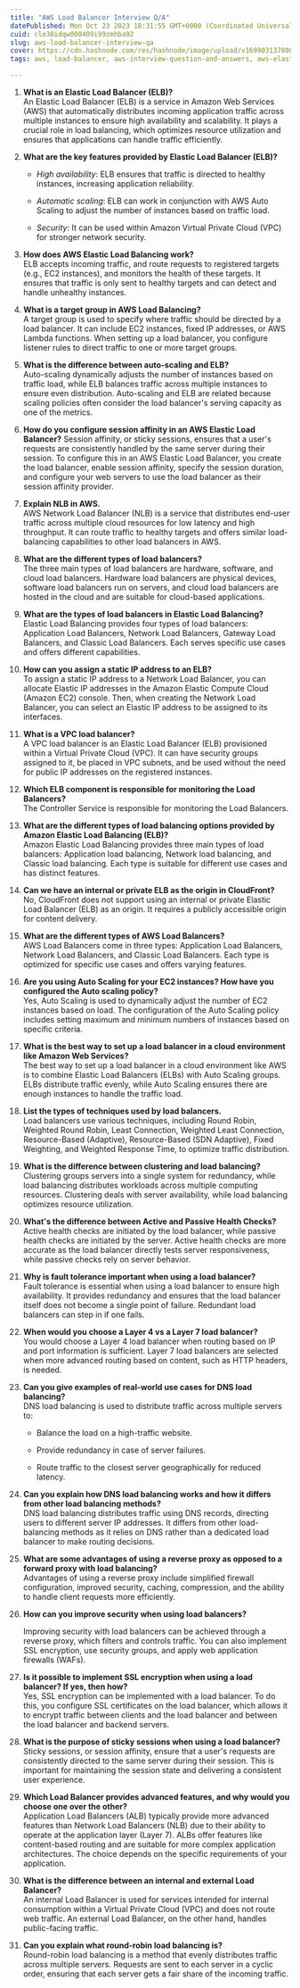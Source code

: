 ```yaml
---
title: "AWS Load Balancer Interview Q/A"
datePublished: Mon Oct 23 2023 18:31:55 GMT+0000 (Coordinated Universal Time)
cuid: clo38idqw000409i99zmhba92
slug: aws-load-balancer-interview-qa
cover: https://cdn.hashnode.com/res/hashnode/image/upload/v1699031378085/e368bcb5-cbeb-4033-ba93-96e62ea2b0db.png
tags: aws, load-balancer, aws-interview-question-and-answers, aws-elastic-load-balancer, amazonloadbalancer

---
```


1. **What is an Elastic Load Balancer (ELB)?**  
    An Elastic Load Balancer (ELB) is a service in Amazon Web Services (AWS) that automatically distributes incoming application traffic across multiple instances to ensure high availability and scalability. It plays a crucial role in load balancing, which optimizes resource utilization and ensures that applications can handle traffic efficiently.
    
2. **What are the key features provided by Elastic Load Balancer (ELB)?**
    
    * *High availability*: ELB ensures that traffic is directed to healthy instances, increasing application reliability.
        
    * *Automatic scaling*: ELB can work in conjunction with AWS Auto Scaling to adjust the number of instances based on traffic load.
        
    * *Security*: It can be used within Amazon Virtual Private Cloud (VPC) for stronger network security.
        
3. **How does AWS Elastic Load Balancing work?**  
    ELB accepts incoming traffic, and route requests to registered targets (e.g., EC2 instances), and monitors the health of these targets. It ensures that traffic is only sent to healthy targets and can detect and handle unhealthy instances.
    
4. **What is a target group in AWS Load Balancing?**  
    A target group is used to specify where traffic should be directed by a load balancer. It can include EC2 instances, fixed IP addresses, or AWS Lambda functions. When setting up a load balancer, you configure listener rules to direct traffic to one or more target groups.
    
5. **What is the difference between auto-scaling and ELB?**  
    Auto-scaling dynamically adjusts the number of instances based on traffic load, while ELB balances traffic across multiple instances to ensure even distribution. Auto-scaling and ELB are related because scaling policies often consider the load balancer's serving capacity as one of the metrics.
    
6. **How do you configure session affinity in an AWS Elastic Load Balancer?** Session affinity, or sticky sessions, ensures that a user's requests are consistently handled by the same server during their session. To configure this in an AWS Elastic Load Balancer, you create the load balancer, enable session affinity, specify the session duration, and configure your web servers to use the load balancer as their session affinity provider.
    
7. **Explain NLB in AWS.**  
    AWS Network Load Balancer (NLB) is a service that distributes end-user traffic across multiple cloud resources for low latency and high throughput. It can route traffic to healthy targets and offers similar load-balancing capabilities to other load balancers in AWS.
    
8. **What are the different types of load balancers?**  
    The three main types of load balancers are hardware, software, and cloud load balancers. Hardware load balancers are physical devices, software load balancers run on servers, and cloud load balancers are hosted in the cloud and are suitable for cloud-based applications.
    
9. **What are the types of load balancers in Elastic Load Balancing?**  
    Elastic Load Balancing provides four types of load balancers: Application Load Balancers, Network Load Balancers, Gateway Load Balancers, and Classic Load Balancers. Each serves specific use cases and offers different capabilities.
    
10. **How can you assign a static IP address to an ELB?**  
    To assign a static IP address to a Network Load Balancer, you can allocate Elastic IP addresses in the Amazon Elastic Compute Cloud (Amazon EC2) console. Then, when creating the Network Load Balancer, you can select an Elastic IP address to be assigned to its interfaces.
    
11. **What is a VPC load balancer?**  
    A VPC load balancer is an Elastic Load Balancer (ELB) provisioned within a Virtual Private Cloud (VPC). It can have security groups assigned to it, be placed in VPC subnets, and be used without the need for public IP addresses on the registered instances.
    
12. **Which ELB component is responsible for monitoring the Load Balancers?**  
    The Controller Service is responsible for monitoring the Load Balancers.
    
13. **What are the different types of load balancing options provided by Amazon Elastic Load Balancing (ELB)?**  
    Amazon Elastic Load Balancing provides three main types of load balancers: Application load balancing, Network load balancing, and Classic load balancing. Each type is suitable for different use cases and has distinct features.
    
14. **Can we have an internal or private ELB as the origin in CloudFront?**  
    No, CloudFront does not support using an internal or private Elastic Load Balancer (ELB) as an origin. It requires a publicly accessible origin for content delivery.
    
15. **What are the different types of AWS Load Balancers?**  
    AWS Load Balancers come in three types: Application Load Balancers, Network Load Balancers, and Classic Load Balancers. Each type is optimized for specific use cases and offers varying features.
    
16. **Are you using Auto Scaling for your EC2 instances? How have you configured the Auto scaling policy?**  
    Yes, Auto Scaling is used to dynamically adjust the number of EC2 instances based on load. The configuration of the Auto Scaling policy includes setting maximum and minimum numbers of instances based on specific criteria.
    
17. **What is the best way to set up a load balancer in a cloud environment like Amazon Web Services?**  
    The best way to set up a load balancer in a cloud environment like AWS is to combine Elastic Load Balancers (ELBs) with Auto Scaling groups. ELBs distribute traffic evenly, while Auto Scaling ensures there are enough instances to handle the traffic load.
    
18. **List the types of techniques used by load balancers.**  
    Load balancers use various techniques, including Round Robin, Weighted Round Robin, Least Connection, Weighted Least Connection, Resource-Based (Adaptive), Resource-Based (SDN Adaptive), Fixed Weighting, and Weighted Response Time, to optimize traffic distribution.
    
19. **What is the difference between clustering and load balancing?**  
    Clustering groups servers into a single system for redundancy, while load balancing distributes workloads across multiple computing resources. Clustering deals with server availability, while load balancing optimizes resource utilization.
    
20. **What's the difference between Active and Passive Health Checks?**  
    Active health checks are initiated by the load balancer, while passive health checks are initiated by the server. Active health checks are more accurate as the load balancer directly tests server responsiveness, while passive checks rely on server behavior.
    
21. **Why is fault tolerance important when using a load balancer?**  
    Fault tolerance is essential when using a load balancer to ensure high availability. It provides redundancy and ensures that the load balancer itself does not become a single point of failure. Redundant load balancers can step in if one fails.
    
22. **When would you choose a Layer 4 vs a Layer 7 load balancer?**  
    You would choose a Layer 4 load balancer when routing based on IP and port information is sufficient. Layer 7 load balancers are selected when more advanced routing based on content, such as HTTP headers, is needed.
    
23. **Can you give examples of real-world use cases for DNS load balancing?**  
    DNS load balancing is used to distribute traffic across multiple servers to:
    
    * Balance the load on a high-traffic website.
        
    * Provide redundancy in case of server failures.
        
    * Route traffic to the closest server geographically for reduced latency.
        
24. **Can you explain how DNS load balancing works and how it differs from other load balancing methods?**  
    DNS load balancing distributes traffic using DNS records, directing users to different server IP addresses. It differs from other load-balancing methods as it relies on DNS rather than a dedicated load balancer to make routing decisions.
    
25. **What are some advantages of using a reverse proxy as opposed to a forward proxy with load balancing?**  
    Advantages of using a reverse proxy include simplified firewall configuration, improved security, caching, compression, and the ability to handle client requests more efficiently.
    
26. **How can you improve security when using load balancers?**
    
    Improving security with load balancers can be achieved through a reverse proxy, which filters and controls traffic. You can also implement SSL encryption, use security groups, and apply web application firewalls (WAFs).
    
27. **Is it possible to implement SSL encryption when using a load balancer? If yes, then how?**  
    Yes, SSL encryption can be implemented with a load balancer. To do this, you configure SSL certificates on the load balancer, which allows it to encrypt traffic between clients and the load balancer and between the load balancer and backend servers.
    
28. **What is the purpose of sticky sessions when using a load balancer?**  
    Sticky sessions, or session affinity, ensure that a user's requests are consistently directed to the same server during their session. This is important for maintaining the session state and delivering a consistent user experience.
    
29. **Which Load Balancer provides advanced features, and why would you choose one over the other?**  
    Application Load Balancers (ALB) typically provide more advanced features than Network Load Balancers (NLB) due to their ability to operate at the application layer (Layer 7). ALBs offer features like content-based routing and are suitable for more complex application architectures. The choice depends on the specific requirements of your application.
    
30. **What is the difference between an internal and external Load Balancer?**  
    An internal Load Balancer is used for services intended for internal consumption within a Virtual Private Cloud (VPC) and does not route web traffic. An external Load Balancer, on the other hand, handles public-facing traffic.
    
31. **Can you explain what round-robin load balancing is?**  
    Round-robin load balancing is a method that evenly distributes traffic across multiple servers. Requests are sent to each server in a cyclic order, ensuring that each server gets a fair share of the incoming traffic.